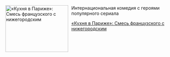 <!--2025-07-29 10:15:11-->
<div class="yb">
  <div class="rss kino_kino"><a href="https://www.kino-teatr.ru/kino/art/tv/3391/" title="«Кухня в Париже»: Смесь французского с нижегородским"><img src="https://www.kino-teatr.ru/art/1/9/3391/poster.jpg" width="196" height="147" align="left" hspace="5" style="margin: 0px 10px 0px 5px" alt="«Кухня в Париже»: Смесь французского с нижегородским"/></a>Интернациональная комедия с героями популярного сериала <p class="titl"><a href="https://www.kino-teatr.ru/kino/art/tv/3391/">«Кухня в Париже»: Смесь французского с нижегородским</a></p></div>
</div>
